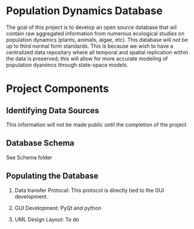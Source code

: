 Population Dynamics Database
============================

The goal of this project is to develop an open source database that wil contain raw aggregated information from numerous ecological studies on population dynamics (plants, animals, algae, etc). This database will *not* be up to third normal form standards. This is because we wish to have a centralized data repositary where all temporal and spatial replication within the data is preserved; this will allow for more accurate modeling of population dyanimcs through state-space models.

# Project Components
## Identifying Data Sources
 This information will not be made public until the completion of the project

## Database Schema
 See Schema folder 

## Populating the Database
  1) Data transfer Protocal: This protocol is directly tied to the GUI development. 
  
  2) GUI Development: PyQt and python
  
  3) UML Design Layout: To do
   
